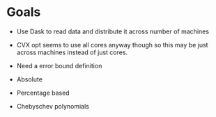 # Goals

* Use Dask to read data and distribute it across number of machines
* CVX opt seems to use all cores anyway though so this may be just across
  machines instead of just cores.

* Need a error bound definition
 * Absolute
 * Percentage based
 * Chebyschev polynomials
